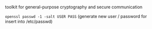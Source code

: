 toolkit for general-purpose cryptography and secure communication

`openssl passwd -1 -salt USER PASS`
(generate new user / password for insert into /etc/passwd)
